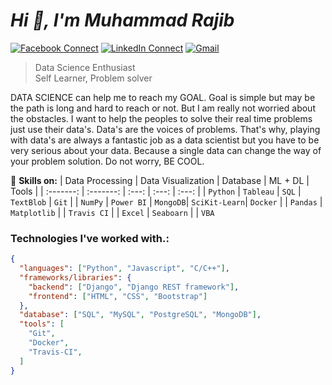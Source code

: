 # *Hi 👋, I'm Muhammad Rajib*

[![Facebook Connect](https://img.shields.io/badge/Facebook-1877F2?style=for-the-badge&logo=facebook&logoColor=white)](https://www.facebook.com/muhammadrajib8521/)
[![LinkedIn Connect](https://img.shields.io/badge/LinkedIn-0077B5?style=for-the-badge&logo=linkedin&logoColor=white)](https://www.linkedin.com/in/muhammad-rajib-5369921b7/)
[![Gmail](https://img.shields.io/badge/Gmail-D14836?style=for-the-badge&logo=gmail&logoColor=white)](mailto:rajibhossain8521@gmail.com?subject=From%20GitHub&&body=Hi,%20there.%20Found%20you%20on%20GitHub!%20Let's%20talk%20about...)

> Data Science Enthusiast <br/>
> Self Learner, Problem solver

DATA SCIENCE can help me to reach my GOAL. Goal is simple but may be the path is long and hard to reach or not. But I am really not worried about the obstacles. I want to help the peoples to solve their real time problems just use their data's. Data's are the voices of problems. That's why, playing with data's are always a fantastic job as a data scientist but you have to be very serious about your data. Because a single data can change the way of your problem solution. Do not worry, BE COOL.

🔭 <b>Skills on:</b>
| Data Processing | Data Visualization | Database | ML + DL       |  Tools      |
|  :-------:      |     :-------:      | :---:    | :---:         |  :---:      |
| `Python`        | `Tableau`          | `SQL`    | `TextBlob`    | `Git`       |
| `NumPy`         | `Power BI`         | `MongoDB`| `SciKit-Learn`| `Docker`    |
| `Pandas`        | `Matplotlib`       |                          | `Travis CI` |
| `Excel`         | `Seaboarn`         |
| `VBA`           

### Technologies I've worked with.:

```json
{
  "languages": ["Python", "Javascript", "C/C++"],
  "frameworks/libraries": {
    "backend": ["Django", "Django REST framework"],
    "frontend": ["HTML", "CSS", "Bootstrap"]
  },
  "database": ["SQL", "MySQL", "PostgreSQL", "MongoDB"],
  "tools": [
    "Git",
    "Docker",
    "Travis-CI",
  ]
}
```

